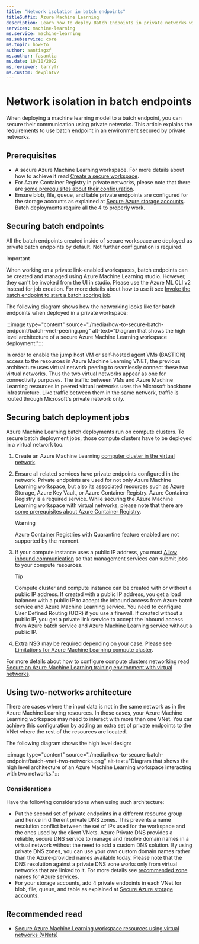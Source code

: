 ```yaml
---
title: "Network isolation in batch endpoints"
titleSuffix: Azure Machine Learning
description: Learn how to deploy Batch Endpoints in private networks with isolation.
services: machine-learning
ms.service: machine-learning
ms.subservice: core
ms.topic: how-to
author: santiagxf
ms.author: fasantia
ms.date: 10/10/2022
ms.reviewer: larryfr
ms.custom: devplatv2
---
```


# Network isolation in batch endpoints

When deploying a machine learning model to a batch endpoint, you can secure their communication using private networks. This article explains the requirements to use batch endpoint in an environment secured by private networks.

## Prerequisites

* A secure Azure Machine Learning workspace. For more details about how to achieve it read [Create a secure workspace](../tutorial-create-secure-workspace.md).
* For Azure Container Registry in private networks, please note that there are [some prerequisites about their configuration](../how-to-secure-workspace-vnet.md#prerequisites).
* Ensure blob, file, queue, and table private endpoints are configured for the storage accounts as explained at [Secure Azure storage accounts](../how-to-secure-workspace-vnet.md#secure-azure-storage-accounts). Batch deployments require all the 4 to properly work.

## Securing batch endpoints

All the batch endpoints created inside of secure workspace are deployed as private batch endpoints by default. Not further configuration is required.

> [!IMPORTANT]
> When working on a private link-enabled workspaces, batch endpoints can be created and managed using Azure Machine Learning studio. However, they can't be invoked from the UI in studio. Please use the Azure ML CLI v2 instead for job creation. For more details about how to use it see [Invoke the batch endpoint to start a batch scoring job](how-to-use-batch-endpoint.md#invoke-the-batch-endpoint-to-start-a-batch-scoring-job).

The following diagram shows how the networking looks like for batch endpoints when deployed in a private workspace:

:::image type="content" source="./media/how-to-secure-batch-endpoint/batch-vnet-peering.png" alt-text="Diagram that shows the high level architecture of a secure Azure Machine Learning workspace deployment.":::

In order to enable the jump host VM or self-hosted agent VMs (BASTION) access to the resources in Azure Machine Learning VNET, the previous architecture uses virtual network peering to seamlessly connect these two virtual networks. Thus the two virtual networks appear as one for connectivity purposes. The traffic between VMs and Azure Machine Learning resources in peered virtual networks uses the Microsoft backbone infrastructure. Like traffic between them in the same network, traffic is routed through Microsoft's private network only.

## Securing batch deployment jobs

Azure Machine Learning batch deployments run on compute clusters. To secure batch deployment jobs, those compute clusters have to be deployed in a virtual network too.

1. Create an Azure Machine Learning [computer cluster in the virtual network](../how-to-secure-training-vnet.md#compute-cluster).
2. Ensure all related services have private endpoints configured in the network. Private endpoints are used for not only Azure Machine Learning workspace, but also its associated resources such as Azure Storage, Azure Key Vault, or Azure Container Registry. Azure Container Registry is a required service. While securing the Azure Machine Learning workspace with virtual networks, please note that there are [some prerequisites about Azure Container Registry](../how-to-secure-workspace-vnet.md#prerequisites).

    > [!WARNING]
    > Azure Container Registries with Quarantine feature enabled are not supported by the moment.

4. If your compute instance uses a public IP address, you must [Allow inbound communication](../how-to-secure-training-vnet.md#required-public-internet-access) so that management services can submit jobs to your compute resources.
    
    > [!TIP]
    > Compute cluster and compute instance can be created with or without a public IP address. If created with a public IP address, you get a load balancer with a public IP to accept the inbound access from Azure batch service and Azure Machine Learning service. You need to configure User Defined Routing (UDR) if you use a firewall. If created without a public IP, you get a private link service to accept the inbound access from Azure batch service and Azure Machine Learning service without a public IP.

1. Extra NSG may be required depending on your case. Please see [Limitations for Azure Machine Learning compute cluster](../how-to-secure-training-vnet.md#azure-machine-learning-compute-clusterinstance-1).

For more details about how to configure compute clusters networking read [Secure an Azure Machine Learning training environment with virtual networks](../how-to-secure-training-vnet.md#azure-machine-learning-compute-clusterinstance-1).

## Using two-networks architecture

There are cases where the input data is not in the same network as in the Azure Machine Learning resources. In those cases, your Azure Machine Learning workspace may need to interact with more than one VNet. You can achieve this configuration by adding an extra set of private endpoints to the VNet where the rest of the resources are located.

The following diagram shows the high level design:

:::image type="content" source="./media/how-to-secure-batch-endpoint/batch-vnet-two-networks.png" alt-text="Diagram that shows the high level architecture of an Azure Machine Learning workspace interacting with two networks.":::

### Considerations

Have the following considerations when using such architecture:

* Put the second set of private endpoints in a different resource group and hence in different private DNS zones. This prevents a name resolution conflict between the set of IPs used for the workspace and the ones used by the client VNets. Azure Private DNS provides a reliable, secure DNS service to manage and resolve domain names in a virtual network without the need to add a custom DNS solution. By using private DNS zones, you can use your own custom domain names rather than the Azure-provided names available today. Please note that the DNS resolution against a private DNS zone works only from virtual networks that are linked to it. For more details see [recommended zone names for Azure services](../../private-link/private-endpoint-dns.md#azure-services-dns-zone-configuration).
* For your storage accounts, add 4 private endpoints in each VNet for blob, file, queue, and table as explained at [Secure Azure storage accounts](../how-to-secure-workspace-vnet.md#secure-azure-storage-accounts).


## Recommended read

* [Secure Azure Machine Learning workspace resources using virtual networks (VNets)](../how-to-network-security-overview.md)
